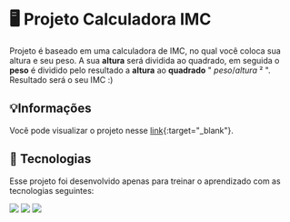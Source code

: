 # 🖥️ Projeto Calculadora IMC

Projeto é baseado em uma calculadora de IMC, no qual você coloca sua altura e seu peso. A sua **altura** será dividida ao quadrado, em seguida o **peso** é dividido pelo resultado a **altura** ao **quadrado** " _peso_/_altura_ ² ".
Resultado será o seu IMC :)

## 💡Informações

Você pode visualizar o projeto nesse [link](https://lucasskn.github.io/calculadora-IMC/){:target="_blank"}.

## 🚀 Tecnologias

Esse projeto foi desenvolvido apenas para treinar o aprendizado com as tecnologias seguintes:

<img src="https://img.shields.io/badge/HTML5-E34F26?style=for-the-badge&logo=html5&logoColor=white"> <img src="https://img.shields.io/badge/CSS3-1572B6?style=for-the-badge&logo=css3&logoColor=white">
<img src="https://img.shields.io/badge/JavaScript-323330?style=for-the-badge&logo=javascript&logoColor=F7DF1E">
